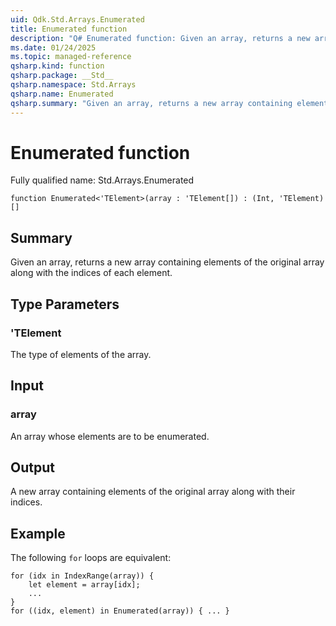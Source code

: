 ```yaml
---
uid: Qdk.Std.Arrays.Enumerated
title: Enumerated function
description: "Q# Enumerated function: Given an array, returns a new array containing elements of the original array along with the indices of each element."
ms.date: 01/24/2025
ms.topic: managed-reference
qsharp.kind: function
qsharp.package: __Std__
qsharp.namespace: Std.Arrays
qsharp.name: Enumerated
qsharp.summary: "Given an array, returns a new array containing elements of the original array along with the indices of each element."
---
```


# Enumerated function

Fully qualified name: Std.Arrays.Enumerated

```qsharp
function Enumerated<'TElement>(array : 'TElement[]) : (Int, 'TElement)[]
```

## Summary
Given an array, returns a new array containing elements of the original
array along with the indices of each element.

## Type Parameters
### 'TElement
The type of elements of the array.

## Input
### array
An array whose elements are to be enumerated.

## Output
A new array containing elements of the original array along with their
indices.

## Example
The following `for` loops are equivalent:
```qsharp
for (idx in IndexRange(array)) {
    let element = array[idx];
    ...
}
for ((idx, element) in Enumerated(array)) { ... }
```

